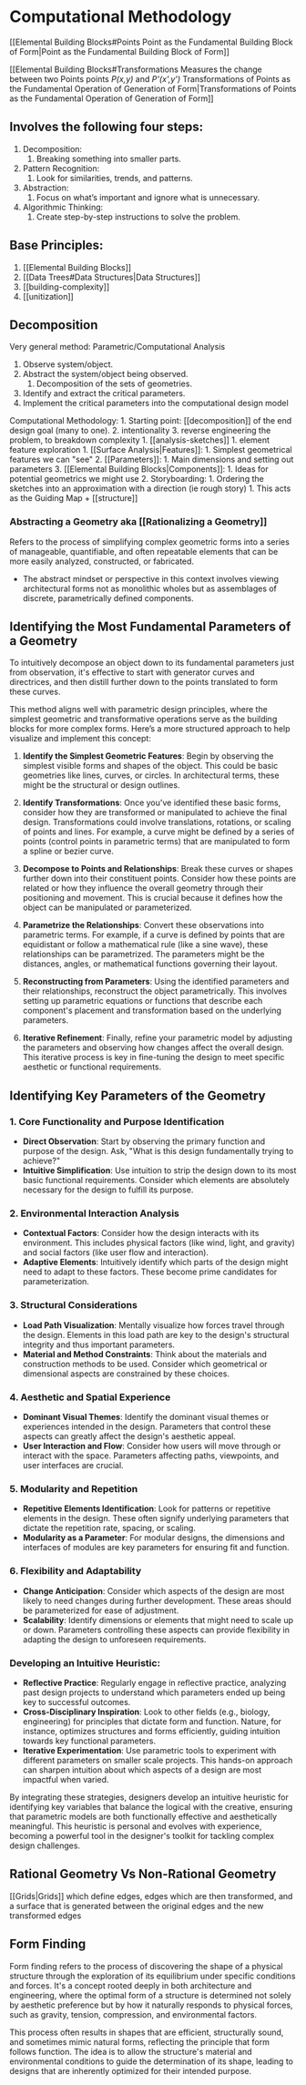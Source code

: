 # Computational Methodology

[[Elemental Building Blocks#Points Point as the Fundamental Building Block of Form|Point as the Fundamental Building Block of Form]]

[[Elemental Building Blocks#Transformations Measures the change between two Points points *P(x,y)* and *P'(x',y')* Transformations of Points as the Fundamental Operation of Generation of Form|Transformations of Points as the Fundamental Operation of Generation of Form]]
## Involves the following four steps:
1. Decomposition:
	1. Breaking something into smaller parts.
2. Pattern Recognition:
	1. Look for similarities, trends, and patterns.
3. Abstraction:
	1. Focus on what’s important and ignore what is unnecessary.
4. Algorithmic Thinking:
	1. Create step-by-step instructions to solve the problem.

## Base Principles:
1. [[Elemental Building Blocks]]
2. [[Data Trees#Data Structures|Data Structures]]
3. [[building-complexity]]
4. [[unitization]]
## Decomposition
Very general method: Parametric/Computational Analysis
1. Observe system/object.
2. Abstract the system/object being observed.
	1. Decomposition of the sets of geometries.
3. Identify and extract the critical parameters.
4. Implement the critical parameters into the computational design model

Computational Methodology:
	1. Starting point: [[decomposition]] of the end design goal (many to one).
		2. intentionality
		3. reverse engineering the problem, to breakdown complexity
			1. [[analysis-sketches]]
				1. element feature exploration
					1. [[Surface Analysis|Features]]:
						1. Simplest geometrical features we can "see"
					2. [[Parameters]]:
						1. Main dimensions and setting out parameters
					3. [[Elemental Building Blocks|Components]]:
						1. Ideas for potential geometrics we might use
	2. Storyboarding:
		1. Ordering the sketches into an approximation with a direction (ie rough story)
			1. This acts as the Guiding Map + [[structure]]

### Abstracting a Geometry aka [[Rationalizing a Geometry]]
Refers to the process of simplifying complex geometric forms into a series of manageable, quantifiable, and often repeatable elements that can be more easily analyzed, constructed, or fabricated.
- The abstract mindset or perspective in this context involves viewing architectural forms not as monolithic wholes but as assemblages of discrete, parametrically defined components.

## Identifying the Most Fundamental Parameters of a Geometry
To intuitively decompose an object down to its fundamental parameters just from observation, it's  effective to start with generator curves and directrices, and then distill further down to the points translated to form these curves. 

This method aligns well with parametric design principles, where the simplest geometric and transformative operations serve as the building blocks for more complex forms. Here’s a more structured approach to help visualize and implement this concept:

1. **Identify the Simplest Geometric Features**: Begin by observing the simplest visible forms and shapes of the object. This could be basic geometries like lines, curves, or circles. In architectural terms, these might be the structural or design outlines.
    
2. **Identify Transformations**: Once you've identified these basic forms, consider how they are transformed or manipulated to achieve the final design. Transformations could involve translations, rotations, or scaling of points and lines. For example, a curve might be defined by a series of points (control points in parametric terms) that are manipulated to form a spline or bezier curve.
    
3. **Decompose to Points and Relationships**: Break these curves or shapes further down into their constituent points. Consider how these points are related or how they influence the overall geometry through their positioning and movement. This is crucial because it defines how the object can be manipulated or parameterized.
    
4. **Parametrize the Relationships**: Convert these observations into parametric terms. For example, if a curve is defined by points that are equidistant or follow a mathematical rule (like a sine wave), these relationships can be parametrized. The parameters might be the distances, angles, or mathematical functions governing their layout.
    
5. **Reconstructing from Parameters**: Using the identified parameters and their relationships, reconstruct the object parametrically. This involves setting up parametric equations or functions that describe each component's placement and transformation based on the underlying parameters.
    
6. **Iterative Refinement**: Finally, refine your parametric model by adjusting the parameters and observing how changes affect the overall design. This iterative process is key in fine-tuning the design to meet specific aesthetic or functional requirements.
## Identifying Key Parameters of the Geometry
### 1. **Core Functionality and Purpose Identification**

- **Direct Observation**: Start by observing the primary function and purpose of the design. Ask, "What is this design fundamentally trying to achieve?"
- **Intuitive Simplification**: Use intuition to strip the design down to its most basic functional requirements. Consider which elements are absolutely necessary for the design to fulfill its purpose.

### 2. **Environmental Interaction Analysis**

- **Contextual Factors**: Consider how the design interacts with its environment. This includes physical factors (like wind, light, and gravity) and social factors (like user flow and interaction).
- **Adaptive Elements**: Intuitively identify which parts of the design might need to adapt to these factors. These become prime candidates for parameterization.

### 3. **Structural Considerations**

- **Load Path Visualization**: Mentally visualize how forces travel through the design. Elements in this load path are key to the design's structural integrity and thus important parameters.
- **Material and Method Constraints**: Think about the materials and construction methods to be used. Consider which geometrical or dimensional aspects are constrained by these choices.

### 4. **Aesthetic and Spatial Experience**

- **Dominant Visual Themes**: Identify the dominant visual themes or experiences intended in the design. Parameters that control these aspects can greatly affect the design's aesthetic appeal.
- **User Interaction and Flow**: Consider how users will move through or interact with the space. Parameters affecting paths, viewpoints, and user interfaces are crucial.

### 5. **Modularity and Repetition**

- **Repetitive Elements Identification**: Look for patterns or repetitive elements in the design. These often signify underlying parameters that dictate the repetition rate, spacing, or scaling.
- **Modularity as a Parameter**: For modular designs, the dimensions and interfaces of modules are key parameters for ensuring fit and function.

### 6. **Flexibility and Adaptability**

- **Change Anticipation**: Consider which aspects of the design are most likely to need changes during further development. These areas should be parameterized for ease of adjustment.
- **Scalability**: Identify dimensions or elements that might need to scale up or down. Parameters controlling these aspects can provide flexibility in adapting the design to unforeseen requirements.

### Developing an Intuitive Heuristic:

- **Reflective Practice**: Regularly engage in reflective practice, analyzing past design projects to understand which parameters ended up being key to successful outcomes.
- **Cross-Disciplinary Inspiration**: Look to other fields (e.g., biology, engineering) for principles that dictate form and function. Nature, for instance, optimizes structures and forms efficiently, guiding intuition towards key functional parameters.
- **Iterative Experimentation**: Use parametric tools to experiment with different parameters on smaller scale projects. This hands-on approach can sharpen intuition about which aspects of a design are most impactful when varied.

By integrating these strategies, designers develop an intuitive heuristic for identifying key variables that balance the logical with the creative, ensuring that parametric models are both functionally effective and aesthetically meaningful. This heuristic is personal and evolves with experience, becoming a powerful tool in the designer's toolkit for tackling complex design challenges.
## Rational Geometry Vs Non-Rational Geometry

[[Grids|Grids]] which define edges, edges which are then transformed, and a surface that is generated between the original edges and the new transformed edges
## Form Finding
Form finding refers to the process of discovering the shape of a physical structure through the exploration of its equilibrium under specific conditions and forces. It's a concept rooted deeply in both architecture and engineering, where the optimal form of a structure is determined not solely by aesthetic preference but by how it naturally responds to physical forces, such as gravity, tension, compression, and environmental factors.

This process often results in shapes that are efficient, structurally sound, and sometimes mimic natural forms, reflecting the principle that form follows function. The idea is to allow the structure's material and environmental conditions to guide the determination of its shape, leading to designs that are inherently optimized for their intended purpose.

